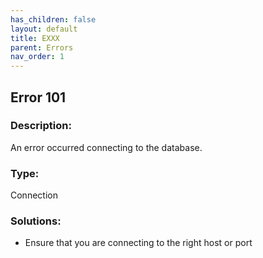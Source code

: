 ```yaml
---
has_children: false
layout: default
title: EXXX
parent: Errors
nav_order: 1
---
```

## Error 101

### Description:
An error occurred connecting to the database.

### Type:
Connection

### Solutions:
- Ensure that you are connecting to the right host or port
